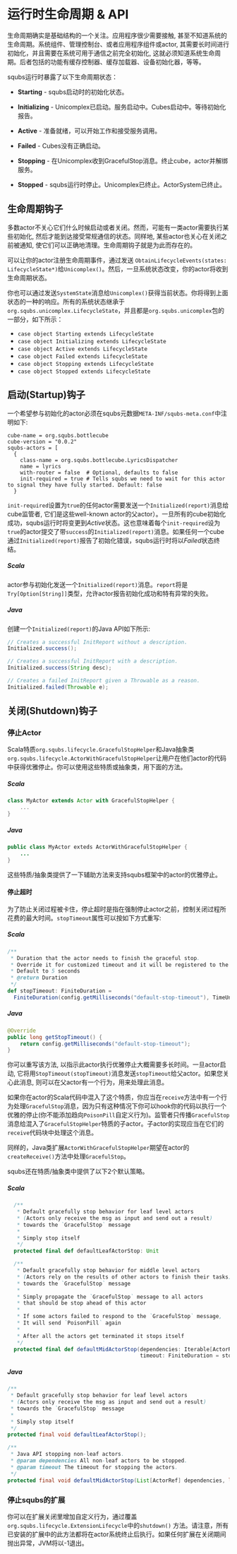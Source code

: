 # 运行时生命周期 & API

生命周期确实是基础结构的一个关注。应用程序很少需要接触, 甚至不知道系统的生命周期。系统组件、管理控制台、或者应用程序组件或actor, 其需要长时间进行初始化，并且需要在系统可用于通信之前完全初始化, 这就必须知道系统生命周期。后者包括的功能有缓存控制器、缓存加载器、设备初始化器，等等。

squbs运行时暴露了以下生命周期状态：

* **Starting** - squbs启动时的初始化状态。

* **Initializing** - Unicomplex已启动。服务启动中。Cubes启动中。等待初始化报告。

* **Active** - 准备就绪，可以开始工作和接受服务调用。

* **Failed** - Cubes没有正确启动。

* **Stopping** - 在Unicomplex收到GracefulStop消息。终止cube，actor并解绑服务。

* **Stopped** - squbs运行时停止。Unicomplex已终止。ActorSystem已终止。

## 生命周期钩子

多数actor不关心它们什么时候启动或者关闭。然而，可能有一类actor需要执行某些初始化, 然后才能到达接受常规通信的状态。同样地, 某些actor也关心在关闭之前被通知, 使它们可以正确地清理。生命周期钩子就是为此而存在的。 

可以让你的actor注册生命周期事件，通过发送 `ObtainLifecycleEvents(states: LifecycleState*)`给`Unicomplex()`。然后，一旦系统状态改变，你的actor将收到生命周期状态。

你也可以通过发送`SystemState`消息给`Unicomplex()`获得当前状态。你将得到上面状态的一种的响应。所有的系统状态继承于`org.squbs.unicomplex.LifecycleState`，并且都是`org.squbs.unicomplex`包的一部分，如下所示：

* `case object Starting extends LifecycleState`
* `case object Initializing extends LifecycleState`
* `case object Active extends LifecycleState`
* `case object Failed extends LifecycleState`
* `case object Stopping extends LifecycleState`
* `case object Stopped extends LifecycleState`
 

## 启动(Startup)钩子

一个希望参与初始化的actor必须在squbs元数据`META-INF/squbs-meta.conf`中注明如下:

```
cube-name = org.squbs.bottlecube
cube-version = "0.0.2"
squbs-actors = [
  {
    class-name = org.squbs.bottlecube.LyricsDispatcher
    name = lyrics
    with-router = false  # Optional, defaults to false
    init-required = true # Tells squbs we need to wait for this actor to signal they have fully started. Default: false
  }
```

`init-required`设置为`true`的任何actor需要发送一个`Initialized(report)`消息给cube监管者, 它们是这些well-known actor的父actor）。一旦所有的cube初始化成功，squbs运行时将变更到*Active*状态。这也意味着每个`init-required`设为`true`的actor提交了带`success`的`Initialized(report)`消息。如果任何一个cube通过`Initialized(report)`报告了初始化错误，squbs运行时将以*Failed*状态终结。

##### Scala

actor参与初始化发送一个`Initialized(report)`消息。`report`将是`Try[Option[String]]`类型，允许actor报告初始化成功和特有异常的失败。

##### Java

创建一个`Initialized(report)`的Java API如下所示:

```java
// Creates a successful InitReport without a description.
Initialized.success();

// Creates a successful InitReport with a description.
Initialized.success(String desc);

// Creates a failed InitReport given a Throwable as a reason.
Initialized.failed(Throwable e);
```

## 关闭(Shutdown)钩子

### 停止Actor

Scala特质`org.squbs.lifecycle.GracefulStopHelper`和Java抽象类`org.squbs.lifecycle.ActorWithGracefulStopHelper`让用户在他们actor的代码中获得优雅停止。你可以使用这些特质或抽象类，用下面的方法。

##### Scala

```scala
class MyActor extends Actor with GracefulStopHelper {
    ...
}
```

##### Java

```java
public class MyActor exteds ActorWithGracefulStopHelper {
    ...
}
```

这些特质/抽象类提供了一下辅助方法来支持squbs框架中的actor的优雅停止。

#### 停止超时

为了防止关闭过程被卡住，停止超时是指在强制停止actor之前，控制关闭过程所花费的最大时间。`stopTimeout`属性可以按如下方式重写:

##### Scala

```scala
/**
 * Duration that the actor needs to finish the graceful stop.
 * Override it for customized timeout and it will be registered to the reaper
 * Default to 5 seconds
 * @return Duration
 */
def stopTimeout: FiniteDuration =
  FiniteDuration(config.getMilliseconds("default-stop-timeout"), TimeUnit.MILLISECONDS)
```

##### Java

```java
@Override
public long getStopTimeout() {
    return config.getMilliseconds("default-stop-timeout");
}
```

你可以重写该方法, 以指示此actor执行优雅停止大概需要多长时间。一旦actor启动, 它将用`StopTimeout(stopTimeout)`消息发送`stopTimeout`给父actor。如果您关心此消息, 则可以在父actor有一个行为，用来处理此消息。

如果你在actor的Scala代码中混入了这个特质，你应当在`receive`方法中有一个行为处理`GracefulStop`消息，因为只有这种情况下你可以hook你的代码以执行一个优雅的停止(你不能添加趋向`PoisonPill`自定义行为)。监管者只传播`GracefulStop`消息给混入了`GracefulStopHelper`特质的子actor。子actor的实现应当在它们的`receive`代码块中处理这个消息。

同样的，Java类扩展`ActorWithGracefulStopHelper`期望在actor的`createReceive()`方法中处理`GracefulStop`。

squbs还在特质/抽象类中提供了以下2个默认策略。

##### Scala

```scala
  /**
   * Default gracefully stop behavior for leaf level actors
   * (Actors only receive the msg as input and send out a result)
   * towards the `GracefulStop` message
   *
   * Simply stop itself
   */
  protected final def defaultLeafActorStop: Unit
```

```scala
  /**
   * Default gracefully stop behavior for middle level actors
   * (Actors rely on the results of other actors to finish their tasks)
   * towards the `GracefulStop` message
   *
   * Simply propagate the `GracefulStop` message to all actors
   * that should be stop ahead of this actor
   *
   * If some actors failed to respond to the `GracefulStop` message,
   * It will send `PoisonPill` again
   *
   * After all the actors get terminated it stops itself
   */
  protected final def defaultMidActorStop(dependencies: Iterable[ActorRef],
                                          timeout: FiniteDuration = stopTimeout / 2): Unit
```

##### Java

```java
/**
 * Default gracefully stop behavior for leaf level actors
 * (Actors only receive the msg as input and send out a result)
 * towards the `GracefulStop` message
 *
 * Simply stop itself
 */
protected final void defaultLeafActorStop();
```

```java
/**
 * Java API stopping non-leaf actors.
 * @param dependencies All non-leaf actors to be stopped.
 * @param timeout The timeout for stopping the actors.
 */
protected final void defaultMidActorStop(List[ActorRef] dependencies, long timeout, TimeUnit unit);
```

### 停止squbs的扩展

你可以在扩展关闭里增加自定义行为，通过覆盖`org.squbs.lifecycle.ExtensionLifecycle`中的`shutdown()` 方法。请注意，所有已安装的扩展中的此方法都将在actor系统终止后执行。如果任何扩展在关闭期间抛出异常，JVM将以-1退出。
